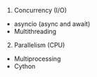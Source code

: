 1) Concurrency (I/O)
- asyncio (async and await)
- Multithreading

2) Parallelism (CPU)
- Multiprocessing
- Cython